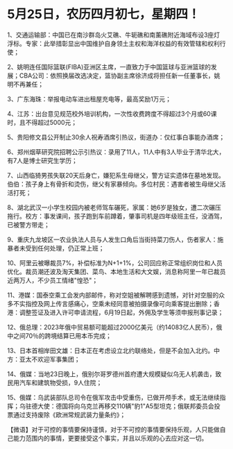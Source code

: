# 5月25日，农历四月初七，星期四！

1、交通运输部：中国已在南沙群岛火艾礁、牛轭礁和南薰礁附近海域布设3座灯浮标。专家：此举措彰显出中国维护自身领土主权和海洋权益的有效管辖和权利行使；

2、姚明连任国际篮联(FIBA)亚洲区主席，一直致力于中国篮球与亚洲篮球的发展；CBA公司：依照换届改选决定，篮协副主席徐济成将担任新一任董事长，姚明不再兼任；

3、广东海珠：举报电动车进出租屋充电等，最高奖励1万元；

4、江苏：出台意见规范校外培训机构，一次性收费跨度不得超过3个月或60课时，且不得超过5000元；

5、贵阳修文县公开制止30余人祝寿酒席引热议，街道办：仅红事白事能办酒席；

6、郑州烟草研究院招聘公示引热议：录用了11人，11人中有3人毕业于清华北大，有7人是博士研究生学历；

7、山西临猗男孩失联20天后身亡，嫌犯系生母继父，警方证实遗体在墓地发现。伯伯：孩子身上有骨折和烫伤，继父有家暴倾向。多位村民：遇害者被生母继父活活打死；

8、湖北武汉一小学生校园内被老师驾车碾死，家属：她6岁是独女，遭二次碾压拖行。校方：事发课间，孩子跑到车前蹲着，肇事司机是四年级班主任，没酒驾，已被警方带走；

9、重庆九龙坡区一农业执法人员与人发生口角后当街持菜刀伤人，伤者家人：施暴者未受到任何处理，仍正常上班；

10、阿里云被曝裁员7%，补偿标准为N+1+1%，公司回应称正常组织岗位和人员优化。裁员潮还波及淘天集团、菜鸟、本地生活和大文娱，消息称阿里一年已裁员近两万人，不少员工情绪"惶恐"；

11、港媒：国泰空乘工会发内部邮件，称对空姐被解聘感到遗憾，对针对空服的众多不实指控及网上传言感痛心，空乘未经同意被拍摄录像可向乘客提出删除；香港：调整签证及进入许可申请流程，6月19日起，外佣及学生等须申报刑事记录；

12、俄总理：2023年俄中贸易额可能超过2000亿美元（约14083亿人民币），俄中之间70％的跨境结算已用本币完成；

13、日本首相岸田文雄：日本正在考虑设立北约联络处，但是不会加入北约。中方：亚太不欢迎军事集团；

14、俄媒：当地23日晚上，俄别尔哥罗德州首府遭大规模疑似乌无人机袭击，致民用汽车和建筑物受损，9人住院；

15、俄媒：乌武装部队总司令在俄军攻击中受重伤，已做开颅手术，或无法继续指挥；乌驻德大使：德国将向乌克兰再移交110辆"豹1"A5型坦克；俄联邦委员会投票通过支持废除《欧洲常规武装力量条约》；



【微语】对于可控的事情要保持谨慎，对于不可控的事情要保持乐观，人只能做自己能力范围内的事情，更要接受这个事实，并且以乐观的心去应对这一切。

